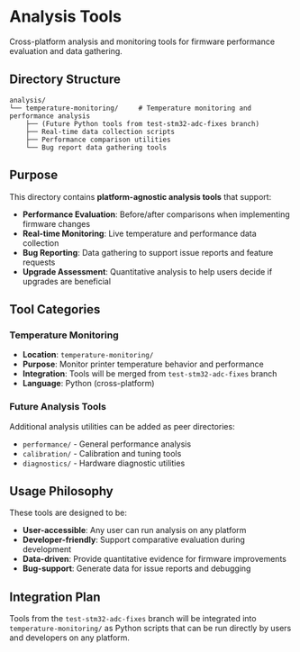 # Analysis Tools

Cross-platform analysis and monitoring tools for firmware performance evaluation and data gathering.

## Directory Structure

```
analysis/
└── temperature-monitoring/     # Temperature monitoring and performance analysis
    ├── (Future Python tools from test-stm32-adc-fixes branch)
    ├── Real-time data collection scripts
    ├── Performance comparison utilities
    └── Bug report data gathering tools
```

## Purpose

This directory contains **platform-agnostic analysis tools** that support:

- **Performance Evaluation**: Before/after comparisons when implementing firmware changes
- **Real-time Monitoring**: Live temperature and performance data collection
- **Bug Reporting**: Data gathering to support issue reports and feature requests
- **Upgrade Assessment**: Quantitative analysis to help users decide if upgrades are beneficial

## Tool Categories

### Temperature Monitoring
- **Location**: `temperature-monitoring/`
- **Purpose**: Monitor printer temperature behavior and performance
- **Integration**: Tools will be merged from `test-stm32-adc-fixes` branch
- **Language**: Python (cross-platform)

### Future Analysis Tools
Additional analysis utilities can be added as peer directories:
- `performance/` - General performance analysis
- `calibration/` - Calibration and tuning tools  
- `diagnostics/` - Hardware diagnostic utilities

## Usage Philosophy

These tools are designed to be:
- **User-accessible**: Any user can run analysis on any platform
- **Developer-friendly**: Support comparative evaluation during development
- **Data-driven**: Provide quantitative evidence for firmware improvements
- **Bug-support**: Generate data for issue reports and debugging

## Integration Plan

Tools from the `test-stm32-adc-fixes` branch will be integrated into `temperature-monitoring/` as Python scripts that can be run directly by users and developers on any platform.
